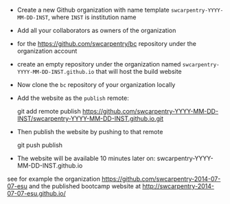 * Create a new Github organization with name template `swcarpentry-YYYY-MM-DD-INST`, where `INST` is institution name
* Add all your collaborators as owners of the organization
* for the https://github.com/swcarpentry/bc repository under the organization account
* create an empty repository under the organization named `swcarpentry-YYYY-MM-DD-INST.github.io` that will host the build website
* Now clone the `bc` repository of your organization locally
* Add the website as the `publish` remote:

    git add remote publish https://github.com/swcarpentry-YYYY-MM-DD-INST/swcarpentry-YYYY-MM-DD-INST.github.io.git
    
* Then publish the website by pushing to that remote

    git push publish
    
* The website will be available 10 minutes later on: swcarpentry-YYYY-MM-DD-INST.github.io 

see for example the organization https://github.com/swcarpentry-2014-07-07-esu and the published bootcamp website at http://swcarpentry-2014-07-07-esu.github.io/
